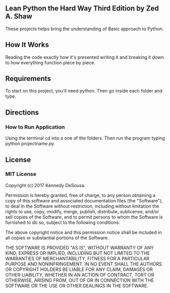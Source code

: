 ## Lean Python the Hard Way Third Edition by Zed A. Shaw

These projects helps bring the understanding of Basic approach to Python.

## How It Works

Reading the code exactly how it's presented writing it and breaking it down to
how everything function piece by piece.

## Requirements

To start on this project, you'll need python. Then go inside each folder and type.


## Directions

### How to Run Application

Using the terminal cd into a one of the folders. Then run the program typing
python projectname.py  

## License

### MIT License

Copyright (c) 2017 Kennedy DeSousa.

Permission is hereby granted, free of charge, to any person obtaining a copy
of this software and associated documentation files (the "Software"), to deal
in the Software without restriction, including without limitation the rights
to use, copy, modify, merge, publish, distribute, sublicense, and/or sell
copies of the Software, and to permit persons to whom the Software is
furnished to do so, subject to the following conditions:

The above copyright notice and this permission notice shall be included in all
copies or substantial portions of the Software.

THE SOFTWARE IS PROVIDED "AS IS", WITHOUT WARRANTY OF ANY KIND, EXPRESS OR
IMPLIED, INCLUDING BUT NOT LIMITED TO THE WARRANTIES OF MERCHANTABILITY,
FITNESS FOR A PARTICULAR PURPOSE AND NONINFRINGEMENT. IN NO EVENT SHALL THE
AUTHORS OR COPYRIGHT HOLDERS BE LIABLE FOR ANY CLAIM, DAMAGES OR OTHER
LIABILITY, WHETHER IN AN ACTION OF CONTRACT, TORT OR OTHERWISE, ARISING FROM,
OUT OF OR IN CONNECTION WITH THE SOFTWARE OR THE USE OR OTHER DEALINGS IN THE
SOFTWARE.
